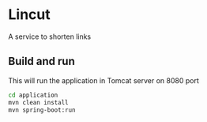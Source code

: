 # Lincut
A service to shorten links

## Build and run
This will run the application in Tomcat server on 8080 port
```bash
cd application
mvn clean install
mvn spring-boot:run
```
